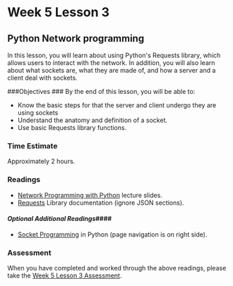 # Week 5 Lesson 3 #
## Python Network programming ##

In this lesson, you will learn about using Python's Requests library, which allows users to interact with the network. In addition, you will also learn about what sockets are, what they are made of, and how a server and a client deal with sockets.

###Objectives ###
By the end of this lesson, you will be able to:

- Know the basic steps for that the server and client undergo they are using sockets
- Understand the anatomy and definition of a socket.
- Use basic Requests library functions.


### Time Estimate ###

Approximately 2 hours.

### Readings ####

- [Network Programming with Python](http://courses.cs.washington.edu/courses/cse142/12au/explorations/network%20programming/NetworkProgrammingWithPython.pdf) lecture slides.
- [Requests](http://docs.python-requests.org/en/latest/user/quickstart/) Library documentation (ignore JSON sections).

#### *Optional Additional Readings*####

- [Socket Programming](http://ilab.cs.byu.edu/python/) in Python (page navigation is on right side).


### Assessment ###

When you have completed and worked through the above readings, please take the [Week 5 Lesson 3 Assessment](https://learn.illinois.edu/mod/quiz/view.php?id=1682678).

